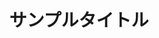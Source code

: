 ---
href: "https://hoppydays.vercel.app/"
title: "サンプルタイトル"
image:
  src: "../../public/works/hoppydays.jpg"
tag: ["tag1", "tag2"]
---